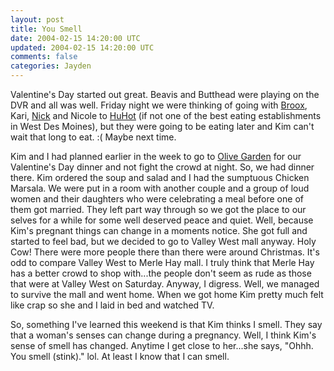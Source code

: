 ```yaml
---           
layout: post
title: You Smell
date: 2004-02-15 14:20:00 UTC
updated: 2004-02-15 14:20:00 UTC
comments: false
categories: Jayden
---
```

Valentine's Day started out great. Beavis and Butthead were playing on the DVR and all was well. Friday night we were thinking of going with [Broox](http://derek.broox.com), Kari, [Nick](http://www.lucky-33.com) and Nicole to [HuHot](http://www.huhot.com/) (if not one of the best eating establishments in West Des Moines), but they were going to be eating later and Kim can't wait that long to eat. :( Maybe next time. 

Kim and I had planned earlier in the week to go to [Olive Garden](http://www.olivegarden.com/home.asp?busid=1146) for our Valentine's Day dinner and not fight the crowd at night. So, we had dinner there. Kim ordered the soup and salad and I had the sumptuous Chicken Marsala. We were put in a room with another couple and a group of loud women and their daughters who were celebrating a meal before one of them got married. They left part way through so we got the place to our selves for a while for some well deserved peace and quiet. Well, because Kim's pregnant things can change in a  moments notice. She got full and started to feel bad, but we decided to go to Valley West mall anyway. Holy Cow! There were more people there than there were around Christmas. It's odd to compare Valley West to Merle Hay mall. I truly think that Merle Hay has a better crowd to shop with...the people don't seem as rude as those that were at Valley West on Saturday. Anyway, I digress. Well, we managed to survive the mall and went home. When we got home Kim pretty much felt like crap so she and I laid in bed and watched TV.

So, something I've learned this weekend is that Kim thinks I smell. They say that a woman's senses can change during a pregnancy. Well, I think Kim's sense of smell has changed. Anytime I get close to her...she says, "Ohhh. You smell (stink)." lol. At least I know that I can smell.
